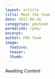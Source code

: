 ```yaml
---
layout: article
title: Meet the Team
date: 2017-06-26
categories: pduteam
permalink: /pdu/
excerpt:
author: PDU Team
image:
  feature:
  teaser:
  thumb:
---
```


Awaiting Content